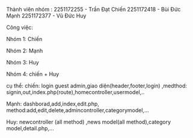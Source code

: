 Thành viên nhóm :
2251172255 - Trần Đạt Chiến
2251172418 - Bùi Đức Mạnh
2251172377 - Vũ Đức Huy



Công việc:

Nhóm 1: Chiến

Nhóm 2: Mạnh

Nhóm 3: Huy

Nhóm 4: chiến + Huy




cụ thể:
chiến: login guest admin,giao diện(header,footer,login) ,medthod: signin,out,index.php(route),homecontroller,usermodel,..



Mạnh: dashborad,add,index,edit.php, method:add,edit,delete,admincontroller,categorymodel,...



Huy: newcontroller (all method) ,news model(all method),category model,detail.php,...
